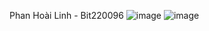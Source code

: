 Phan Hoài Linh - Bit220096
![image](https://github.com/user-attachments/assets/1fa2b84e-ad59-401d-83e4-350c1383df0a)
![image](https://github.com/user-attachments/assets/d121fc11-f3e8-4dde-a7e5-8924489824f3)

